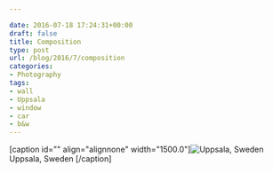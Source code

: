 ```yaml
---

date: 2016-07-18 17:24:31+00:00
draft: false
title: Composition
type: post
url: /blog/2016/7/composition
categories:
- Photography
tags:
- wall
- Uppsala
- window
- car
- b&w
---
```


[caption id="" align="alignnone" width="1500.0"]![ Uppsala, Sweden ](/images/2016-07-18-20167composition/image-asset.jpeg)
 Uppsala, Sweden [/caption]
